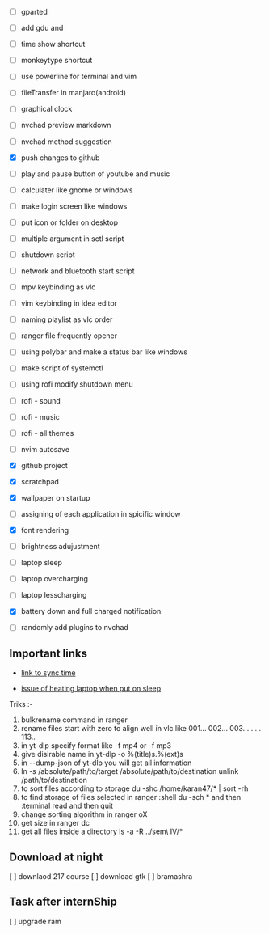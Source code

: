 -[ ] gparted
-[ ] add gdu and 
-[ ] time show shortcut
-[ ] monkeytype shortcut
-[ ] use powerline for terminal and vim
-[ ] fileTransfer in manjaro(android)
-[ ] graphical clock
-[ ] nvchad preview markdown 
-[ ] nvchad method suggestion
-[x] push changes to github
-[ ] play and pause button of youtube and music
-[ ] calculater like gnome or windows
-[ ] make login screen like windows
-[ ] put icon or folder on desktop
-[ ] multiple argument in sctl script
-[ ] shutdown script 
-[ ] network and bluetooth start script
-[ ] mpv keybinding as vlc
-[ ] vim keybinding in idea editor
-[ ] naming playlist as vlc order
-[ ] ranger file frequently opener
-[ ] using polybar and make a status bar like windows 
-[ ] make script of systemctl
-[ ] using rofi modify shutdown menu 
-[ ] rofi - sound
-[ ] rofi - music
-[ ] rofi  - all themes 
-[ ] nvim autosave
-[x] github project
-[x] scratchpad
-[x] wallpaper on startup
-[ ] assigning of each application in spicific window
-[x] font rendering
-[ ] brightness adujustment
-[ ] laptop sleep
-[ ] laptop overcharging
-[ ] laptop lesscharging
-[x] battery down and full charged notification
-[ ] randomly add plugins to nvchad


## Important links
- [link to sync time](https://wiki.manjaro.org/index.php/System_Maintenance#:~:text=The%20easiest%20way%20to%20ensure,Set%20time%20and%20date%20automatically%22.)

- [issue of heating laptop when put on sleep](https://anvilproject.org/guides/content/creating-links#:~:text=Markdown%20syntax%20for%20a%20hyperlink,the%20parentheses%20hold%20the%20link.)


Triks :- 
1. bulkrename command in ranger
2. rename files start with zero to align well in vlc 
    like 001...
         002...
         003...
         .
         .
         .
         113..
3. in yt-dlp specify format like 
    -f mp4 or -f mp3
4. give disirable name in yt-dlp
    -o %(title)s.%(ext)s
5. in --dump-json of yt-dlp you will get all information
6. ln -s /absolute/path/to/target /absolute/path/to/destination
    unlink /path/to/destination
7. to sort files according to storage
    du -shc /home/karan47/* | sort -rh
8. to find storage of files selected in ranger
    :shell du -sch *
    and then :terminal read
    and then quit
9. change sorting algorithm in ranger
    oX
10. get size in ranger 
    dc
11. get all files inside a directory 
    ls -a -R ../sem\ IV/*

## Download at night
[ ] downlaod 217 course 
[ ] download gtk
[ ] bramashra

## Task after internShip
[ ] upgrade ram
